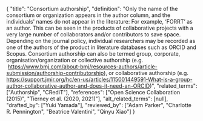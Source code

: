 {
    "title": "Consortium authorship",
    "definition": "Only the name of the consortium or organization appears in the author column, and the individuals' names do not appear in the literature: For example, ‘FORRT’ as an author. This can be seen in the products of collaborative projects with a very large number of collaborators and/or contributors to save space. Depending on the journal policy, individual researchers may be recorded as one of the authors of the product in literature databases such as ORCID and Scopus. Consortium authorship can also be termed group, corporate, organisation/organization or collective authorship (e.g.  https://www.bmj.com/about-bmj/resources-authors/article-submission/authorship-contributorship), or collaborative authorship (e.g. https://support.jmir.org/hc/en-us/articles/115001449591-What-is-a-group-author-collaborative-author-and-does-it-need-an-ORCID)",
    "related_terms": ["Authorship", "CRediT"],
    "references": ["Open Science Collaboration (2015)", "Tierney et al. (2020, 2021)"],
    "alt_related_terms": [null],
    "drafted_by": ["Yuki Yamada"],
    "reviewed_by": ["Adam Parker", "Charlotte R. Pennington", "Beatrice Valentini", "Qinyu Xiao"]
  }
